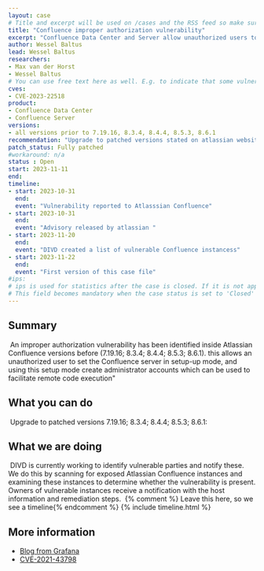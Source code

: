 ```yaml
---
layout: case
# Title and excerpt will be used on /cases and the RSS feed so make sure they reflect the case well    
title: "Confluence improper authorization vulnerability"
excerpt: "Confluence Data Center and Server allow unauthorized users to set Confluence in setup mode leading to the possibility to create administrator accounts that have the capabilities for RCE"
author: Wessel Baltus
lead: Wessel Baltus
researchers:
- Max van der Horst
- Wessel Baltus
# You can use free text here as well. E.g. to indicate that some vulnerabilities don't have CVEs assigned (yet).
cves:
- CVE-2023-22518
product: 
- Confluence Data Center
- Confluence Server
versions: 
- all versions prior to 7.19.16, 8.3.4, 8.4.4, 8.5.3, 8.6.1
recommendation: "Upgrade to patched versions stated on atlassian website"
patch_status: Fully patched
#workaround: n/a
status : Open
start: 2023-11-11
end: 
timeline:
- start: 2023-10-31
  end:
  event: "Vulnerability reported to Atlasssian Confluence"
- start: 2023-10-31
  end:
  event: "Advisory released by atlassian "
- start: 2023-11-20
  end:
  event: "DIVD created a list of vulnerable Confluence instancess"
- start: 2023-11-22
  end:
  event: "First version of this case file"
#ips: 
# ips is used for statistics after the case is closed. If it is not applicable, you can set IPs to n/a (e.g. stolen credentials)
# This field becomes mandatory when the case status is set to 'Closed'
---
```

## Summary
​
An improper authorization vulnerability has been identified inside Atlassian Confluence versions before (7.19.16; 8.3.4; 8.4.4; 8.5.3; 8.6.1). this allows an unauthorized user to set the Confluence server in setup-up mode, and using this setup mode create administrator accounts which can be used to facilitate remote code execution" 
​
## What you can do
​
Upgrade to patched versions 7.19.16; 8.3.4; 8.4.4; 8.5.3; 8.6.1:
​
## What we are doing
​
DIVD is currently working to identify vulnerable parties and notify these.
 We do this by scanning for exposed Atlassian Confluence instances and examining these instances to determine whether the vulnerability is present.
 Owners of vulnerable instances receive a notification with the host information and remediation steps.
​
{% comment %}  Leave this here, so we see a timeline{% endcomment %}
{% include timeline.html %}
​
​
## More information
* [Blog from Grafana](https://grafana.com/blog/2021/12/08/an-update-on-0day-cve-2021-43798-grafana-directory-traversal/)
* [CVE-2021-43798](https://cve.mitre.org/cgi-bin/cvename.cgi?name=CVE-2021-43798)
